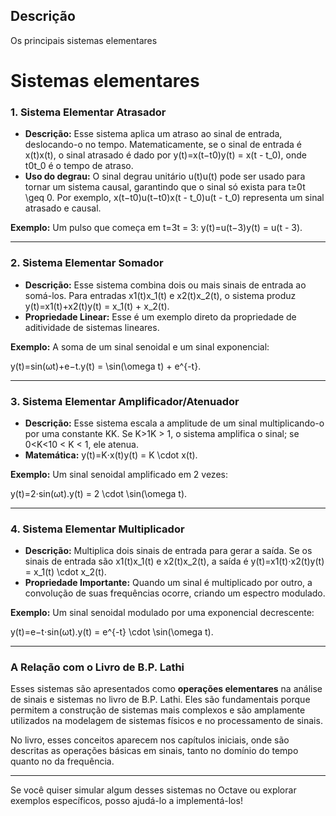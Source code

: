 ## Descrição

Os principais sistemas elementares

# Sistemas elementares

### **1. Sistema Elementar Atrasador**

- **Descrição:** Esse sistema aplica um atraso ao sinal de entrada, deslocando-o no tempo. Matematicamente, se o sinal de entrada é x(t)x(t), o sinal atrasado é dado por y(t)=x(t−t0)y(t) = x(t - t_0), onde t0t_0 é o tempo de atraso.
- **Uso do degrau:** O sinal degrau unitário u(t)u(t) pode ser usado para tornar um sistema causal, garantindo que o sinal só exista para t≥0t \geq 0. Por exemplo, x(t−t0)u(t−t0)x(t - t_0)u(t - t_0) representa um sinal atrasado e causal.

**Exemplo:** Um pulso que começa em t=3t = 3: y(t)=u(t−3)y(t) = u(t - 3).

---

### **2. Sistema Elementar Somador**

- **Descrição:** Esse sistema combina dois ou mais sinais de entrada ao somá-los. Para entradas x1(t)x_1(t) e x2(t)x_2(t), o sistema produz y(t)=x1(t)+x2(t)y(t) = x_1(t) + x_2(t).
- **Propriedade Linear:** Esse é um exemplo direto da propriedade de aditividade de sistemas lineares.

**Exemplo:** A soma de um sinal senoidal e um sinal exponencial:

y(t)=sin⁡(ωt)+e−t.y(t) = \sin(\omega t) + e^{-t}.

---

### **3. Sistema Elementar Amplificador/Atenuador**

- **Descrição:** Esse sistema escala a amplitude de um sinal multiplicando-o por uma constante KK. Se K>1K > 1, o sistema amplifica o sinal; se 0<K<10 < K < 1, ele atenua.
- **Matemática:** y(t)=K⋅x(t)y(t) = K \cdot x(t).

**Exemplo:** Um sinal senoidal amplificado em 2 vezes:

y(t)=2⋅sin⁡(ωt).y(t) = 2 \cdot \sin(\omega t).

---

### **4. Sistema Elementar Multiplicador**

- **Descrição:** Multiplica dois sinais de entrada para gerar a saída. Se os sinais de entrada são x1(t)x_1(t) e x2(t)x_2(t), a saída é y(t)=x1(t)⋅x2(t)y(t) = x_1(t) \cdot x_2(t).
- **Propriedade Importante:** Quando um sinal é multiplicado por outro, a convolução de suas frequências ocorre, criando um espectro modulado.

**Exemplo:** Um sinal senoidal modulado por uma exponencial decrescente:

y(t)=e−t⋅sin⁡(ωt).y(t) = e^{-t} \cdot \sin(\omega t).

---

### **A Relação com o Livro de B.P. Lathi**

Esses sistemas são apresentados como **operações elementares** na análise de sinais e sistemas no livro de B.P. Lathi. Eles são fundamentais porque permitem a construção de sistemas mais complexos e são amplamente utilizados na modelagem de sistemas físicos e no processamento de sinais.

No livro, esses conceitos aparecem nos capítulos iniciais, onde são descritas as operações básicas em sinais, tanto no domínio do tempo quanto no da frequência.

---

Se você quiser simular algum desses sistemas no Octave ou explorar exemplos específicos, posso ajudá-lo a implementá-los!